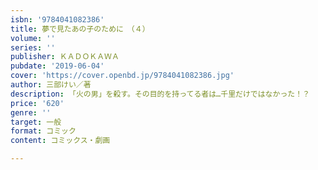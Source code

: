 ```yaml
---
isbn: '9784041082386'
title: 夢で見たあの子のために　（４）
volume: ''
series: ''
publisher: ＫＡＤＯＫＡＷＡ
pubdate: '2019-06-04'
cover: 'https://cover.openbd.jp/9784041082386.jpg'
author: 三部けい／著
description: 「火の男」を殺す。その目的を持ってる者は…千里だけではなかった！？
price: '620'
genre: ''
target: 一般
format: コミック
content: コミックス・劇画

---
```

